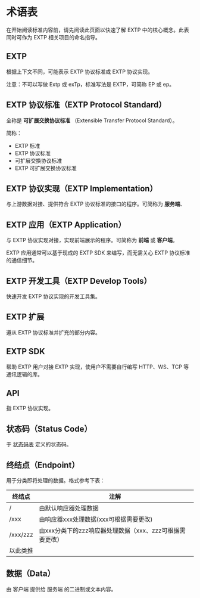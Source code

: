 # 术语表

在开始阅读标准内容前，请先阅读此页面以快速了解 EXTP 中的核心概念。此表同时可作为 EXTP 相关项目的命名指导。

## EXTP

根据上下文不同，可能表示 EXTP 协议标准或 EXTP 协议实现。

注意：不可以写做 Extp 或 exTp，标准写法是 EXTP，可简称 EP 或 ep。

## EXTP 协议标准（EXTP Protocol Standard）

全称是 **可扩展交换协议标准** （Extensible Transfer Protocol Standard）。

简称：

- EXTP 标准
- EXTP 协议标准
- 可扩展交换协议标准
- EXTP 可扩展交换协议标准

## EXTP 协议实现（EXTP Implementation）

与上游数据对接、提供符合 EXTP 协议标准的接口的程序。可简称为 **服务端**、

## EXTP 应用（EXTP Application）

与 EXTP 协议实现对接，实现前端展示的程序。可简称为 **前端** 或 **客户端**。

EXTP 应用通常可以基于现成的 EXTP SDK 来编写，而无需关心 EXTP 协议标准的通信细节。

## EXTP 开发工具（EXTP Develop Tools）

快速开发 EXTP 协议实现的开发工具集。

## EXTP 扩展

遵从 EXTP 协议标准并扩充的部分内容。

## EXTP SDK

帮助 EXTP 用户对接 EXTP 实现，使用户不需要自行编写 HTTP、WS、TCP 等通讯逻辑的库。

## API

指 EXTP 协议实现。

## 状态码（Status Code）

于 [状态码表](status_code/index.md) 定义的状态码。

## 终结点（Endpoint）

用于分类即将处理的数据。格式参考下表：

|  终结点   | 注解  |
|  ----  | ----  |
| /  | 由默认响应器处理数据 |
| /xxx  | 由响应器xxx处理数据(xxx可根据需要更改) |
| /xxx/zzz | 由xxx分类下的zzz响应器处理数据（xxx、zzz可根据需要更改） |
| 以此类推 | |

## 数据（Data）

由 客户端 提供给 服务端 的二进制或文本内容。